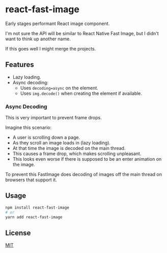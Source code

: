 # react-fast-image

Early stages performant React image component.

I'm not sure the API will be similar to React Native Fast Image, but I didn't want to think up another name.

If this goes well I might merge the projects.

## Features

- Lazy loading.
- Async decoding:
    - Uses `decoding=async` on the element.
    - Uses `img.decode()` when creating the element if available.

### Async Decoding

This is very important to prevent frame drops.

Imagine this scenario:

- A user is scrolling down a page.
- As they scroll an image loads in (lazy loading).
- At that time the image is decoded on the main thread.
- This causes a frame drop, which makes scrolling unpleasant.
- This looks even worse if there is supposed to be an enter animation on the image.

To prevent this FastImage does decoding of images off the main thread on browsers that support it.

## Usage

```bash
npm install react-fast-image
# or
yarn add react-fast-image
```

## License

[MIT](LICENSE)

